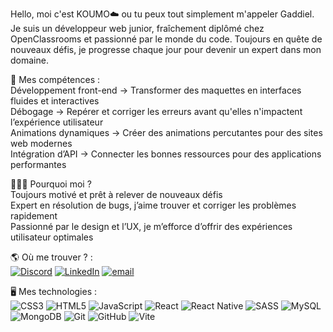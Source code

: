 Hello, moi c'est KOUMO☁️ ou tu peux tout simplement m'appeler Gaddiel. Je suis un développeur web junior, fraîchement diplômé chez OpenClassrooms et passionné par le monde du code. Toujours en quête de nouveaux défis, je progresse chaque jour pour devenir un expert dans mon domaine.<br />

💪 Mes compétences : <br />
 Développement front-end → Transformer des maquettes en interfaces fluides et interactives<br />
 Débogage → Repérer et corriger les erreurs avant qu'elles n'impactent l’expérience utilisateur<br />
 Animations dynamiques → Créer des animations percutantes pour des sites web modernes<br />
 Intégration d’API → Connecter les bonnes ressources pour des applications performantes<br />

👨🏿‍💻 Pourquoi moi ?<br />
 Toujours motivé et prêt à relever de nouveaux défis<br />
 Expert en résolution de bugs, j’aime trouver et corriger les problèmes rapidement<br />
 Passionné par le design et l’UX, je m’efforce d’offrir des expériences utilisateur optimales<br />



🌎 Où me trouver ? :<br />
[![Discord](https://img.shields.io/badge/Discord-%237289DA.svg?logo=discord&logoColor=white)](https://discord.gg/qhCBdqR8) [![LinkedIn](https://img.shields.io/badge/LinkedIn-%230077B5.svg?logo=linkedin&logoColor=white)](https://linkedin.com/in/gaddielmb) [![email](https://img.shields.io/badge/Email-D14836?logo=gmail&logoColor=white)](mailto:gaddielmb@gmail.com) 

🖥️ Mes technologies :<br />
![CSS3](https://img.shields.io/badge/css3-%231572B6.svg?style=for-the-badge&logo=css3&logoColor=white) ![HTML5](https://img.shields.io/badge/html5-%23E34F26.svg?style=for-the-badge&logo=html5&logoColor=white) ![JavaScript](https://img.shields.io/badge/javascript-%23323330.svg?style=for-the-badge&logo=javascript&logoColor=%23F7DF1E) ![React](https://img.shields.io/badge/react-%2320232a.svg?style=for-the-badge&logo=react&logoColor=%2361DAFB) ![React Native](https://img.shields.io/badge/react_native-%2320232a.svg?style=for-the-badge&logo=react&logoColor=%2361DAFB) ![SASS](https://img.shields.io/badge/SASS-hotpink.svg?style=for-the-badge&logo=SASS&logoColor=white) ![MySQL](https://img.shields.io/badge/mysql-4479A1.svg?style=for-the-badge&logo=mysql&logoColor=white) ![MongoDB](https://img.shields.io/badge/MongoDB-%234ea94b.svg?style=for-the-badge&logo=mongodb&logoColor=white) ![Git](https://img.shields.io/badge/git-%23F05033.svg?style=for-the-badge&logo=git&logoColor=white) ![GitHub](https://img.shields.io/badge/github-%23121011.svg?style=for-the-badge&logo=github&logoColor=white) ![Vite](https://img.shields.io/badge/vite-%23646CFF.svg?style=for-the-badge&logo=vite&logoColor=white)

<!-- Proudly created with GPRM ( https://gprm.itsvg.in ) -->
